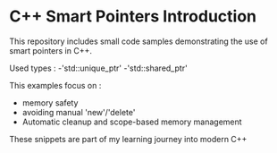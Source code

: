 # C++ Smart Pointers Introduction 
This repository includes small code samples demonstrating the use of smart
pointers in C++.

Used types :
  -'std::unique_ptr'
  -'std::shared_ptr'

This examples focus on :
  - memory safety
  - avoiding manual 'new'/'delete'
  - Automatic cleanup and scope-based memory management

These snippets are part of my learning journey into modern C++ 
